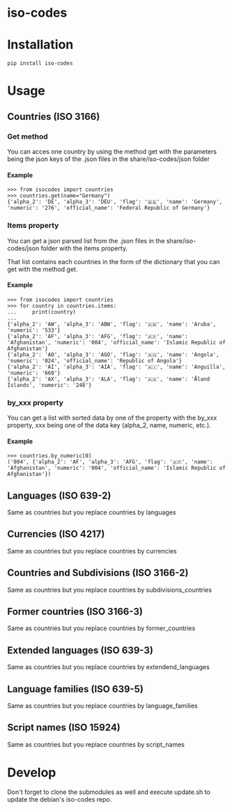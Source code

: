 # iso-codes

# Installation

    pip install iso-codes

# Usage

## Countries (ISO 3166)

### Get method

You can acces one country by using the method get with the parameters being the json keys of the .json files in the share/iso-codes/json folder

#### Example

    >>> from isocodes import countries
    >>> countries.get(name="Germany")
    {'alpha_2': 'DE', 'alpha_3': 'DEU', 'flag': '🇩🇪', 'name': 'Germany', 'numeric': '276', 'official_name': 'Federal Republic of Germany'}

### Items property

You can get a json parsed list from the .json files in the share/iso-codes/json folder with the items property.

That list contains each countries in the form of the dictionary that you can get with the method get.

#### Example

    >>> from isocodes import countries
    >>> for country in countries.items:
    ...     print(country)
    ...
    {'alpha_2': 'AW', 'alpha_3': 'ABW', 'flag': '🇦🇼', 'name': 'Aruba', 'numeric': '533'}
    {'alpha_2': 'AF', 'alpha_3': 'AFG', 'flag': '🇦🇫', 'name': 'Afghanistan', 'numeric': '004', 'official_name': 'Islamic Republic of Afghanistan'}
    {'alpha_2': 'AO', 'alpha_3': 'AGO', 'flag': '🇦🇴', 'name': 'Angola', 'numeric': '024', 'official_name': 'Republic of Angola'}
    {'alpha_2': 'AI', 'alpha_3': 'AIA', 'flag': '🇦🇮', 'name': 'Anguilla', 'numeric': '660'}
    {'alpha_2': 'AX', 'alpha_3': 'ALA', 'flag': '🇦🇽', 'name': 'Åland Islands', 'numeric': '248'}

### by_xxx property

You can get a list with sorted data by one of the property with the by_xxx property, xxx being one of the data key (alpha_2, name, numeric, etc.).

#### Example

    >>> countries.by_numeric[0]
    ('004', {'alpha_2': 'AF', 'alpha_3': 'AFG', 'flag': '🇦🇫', 'name': 'Afghanistan', 'numeric': '004', 'official_name': 'Islamic Republic of Afghanistan'})


## Languages (ISO 639-2)

Same as countries but you replace countries by languages

## Currencies (ISO 4217)

Same as countries but you replace countries by currencies

## Countries and Subdivisions (ISO 3166-2)

Same as countries but you replace countries by subdivisions_countries

## Former countries (ISO 3166-3)

Same as countries but you replace countries by former_countries

## Extended languages (ISO 639-3)
Same as countries but you replace countries by extendend_languages

## Language families (ISO 639-5)
Same as countries but you replace countries by language_families

## Script names (ISO 15924)
Same as countries but you replace countries by script_names

# Develop

Don't forget to clone the submodules as well and execute update.sh to update the debian's iso-codes repo.